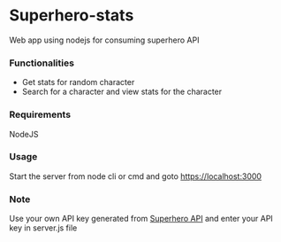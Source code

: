 # Superhero-stats
Web app using nodejs for consuming superhero API

### Functionalities
*	Get stats for random character
*	Search for a character and view stats for the character
### Requirements
NodeJS
### Usage
Start the server from node cli or cmd and goto <https://localhost:3000>
### Note 
Use your own API key generated from [Superhero API](https://superheroapi.com/)
and enter your API key in server.js file
	

  
